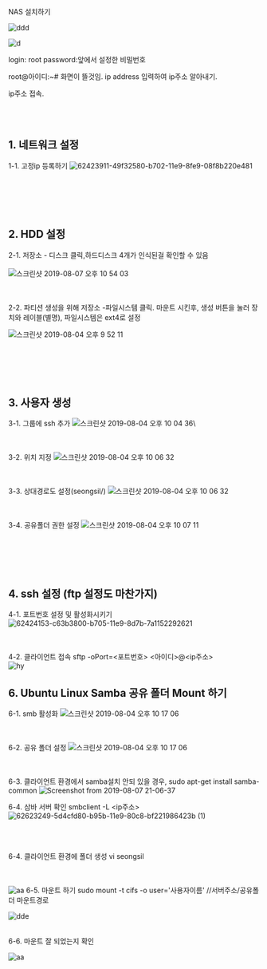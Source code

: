 NAS 설치하기


![ddd](https://user-images.githubusercontent.com/44438752/63148284-b1cb3980-c03b-11e9-93b6-3592c166ba2c.jpeg)

![d](https://user-images.githubusercontent.com/44438752/63148326-d0c9cb80-c03b-11e9-81e9-9f868d600383.jpeg)

login: root password:앞에서 설정한 비밀번호

root@아이디:~# 
화면이 뜰것임.
ip address 입력하여 ip주소 알아내기.

ip주소 접속.


<br/><br/>
## 1. 네트워크 설정
1-1. 고정ip 등록하기
![62423911-49f32580-b702-11e9-8fe9-08f8b220e481](https://user-images.githubusercontent.com/44438752/62628366-1f090b80-b966-11e9-8dc4-bb7cebbdf87f.png)

<br/><br/><br/><br/>

## 2. HDD 설정
2-1. 저장소 - 디스크 클릭,하드디스크 4개가 인식된걸 확인할 수 있음
<br/><br/>
![스크린샷 2019-08-07 오후 10 54 03](https://user-images.githubusercontent.com/44438752/62628442-4e1f7d00-b966-11e9-9534-4d5413b86163.png)

<br/><br/>
2-2. 파티션 생성을 위해 저장소 -파일시스템 클릭. 마운트 시킨후, 생성 버튼을 눌러 장치와 레이블(별명), 파일시스템은 ext4로 설정

![스크린샷 2019-08-04 오후 9 52 11](https://user-images.githubusercontent.com/44438752/62423946-d0a80280-b702-11e9-99cf-14696d7a914f.png)

<br/><br/><br/><br/>

## 3. 사용자 생성

3-1. 그룹에 ssh 추가
![스크린샷 2019-08-04 오후 10 04 36](https://user-images.githubusercontent.com/44438752/62424058-7e67e100-b704-11e9-905c-5f8689216458.png)\

<br/><br/>
3-2. 위치 지정
![스크린샷 2019-08-04 오후 10 06 32](https://user-images.githubusercontent.com/44438752/62424064-8758b280-b704-11e9-9780-6bac0d394f32.png)

<br/><br/>
3-3. 상대경로도 설정(seongsil/)
![스크린샷 2019-08-04 오후 10 06 32](https://user-images.githubusercontent.com/44438752/62618884-553b9080-b950-11e9-8f3f-b536a80417f8.png)


<br/><br/>
3-4. 공유폴더 권한 설정
![스크린샷 2019-08-04 오후 10 07 11](https://user-images.githubusercontent.com/44438752/62424075-ac4d2580-b704-11e9-93fc-25784a9d572b.png)


<br/><br/><br/><br/>

## 4. ssh 설정 (ftp 설정도 마찬가지)
4-1. 포트번호 설정 및 활성화시키기
![62424153-c63b3800-b705-11e9-8d7b-7a1152292621](https://user-images.githubusercontent.com/44438752/62628653-a5bde880-b966-11e9-9249-bba3c1fb3daa.png)

<br/><br/>
4-2. 클라이언트 접속
sftp -oPort=<포트번호> <아이디>@<ip주소>
<br/>
![hy](https://user-images.githubusercontent.com/44438752/62629256-cc305380-b967-11e9-89b0-0b33d0bba92c.png)



## 6. Ubuntu Linux Samba 공유 폴더 Mount 하기 
6-1. smb 활성화
![스크린샷 2019-08-04 오후 10 17 06](https://user-images.githubusercontent.com/44438752/62620499-6e464080-b954-11e9-94fc-685fc349084c.png)

<br/><br/>
6-2. 공유 폴더 설정
![스크린샷 2019-08-04 오후 10 17 06](https://user-images.githubusercontent.com/44438752/62620486-6ab2b980-b954-11e9-9b6d-826fb7086e1f.png)

<br/><br/>
6-3. 클라이언트 환경에서 samba설치 안되 있을 경우, sudo apt-get install samba-common
![Screenshot from 2019-08-07 21-06-37](https://user-images.githubusercontent.com/44438752/62622674-dea39080-b959-11e9-9b51-b15adb1c591c.png)

6-4. 삼바 서버 확인 smbclient -L <ip주소>
<br/>
![62623249-5d4cfd80-b95b-11e9-80c8-bf221986423b (1)](https://user-images.githubusercontent.com/44438752/62628787-f0d7fb80-b966-11e9-8fda-d3b7b1906478.png)

<br/><br/>

6-4. 클라이언트 환경에 폴더 생성
vi seongsil

<br/><br/>
![aa](https://user-images.githubusercontent.com/44438752/62623485-ec5a1580-b95b-11e9-8ee9-31c8285cbaba.png)
6-5. 마운트 하기
sudo mount -t cifs -o user='사용자이름' //서버주소/공유폴더 마운트경로

![dde](https://user-images.githubusercontent.com/44438752/62629107-85425e00-b967-11e9-86d2-8b12259d0e4d.png)
<br/><br/>

6-6. 마운트 잘 되었는지 확인

![aa](https://user-images.githubusercontent.com/44438752/62629144-94291080-b967-11e9-8102-2fe968f09885.png)


